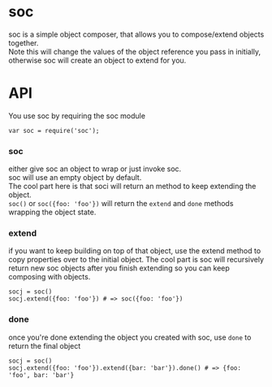 soc
===

soc is a simple object composer, that allows you to compose/extend objects together.  
Note this will change the values of the object reference you pass in initially, otherwise soc will create an object to extend for you.

# API
You use soc by requiring the soc module
```
var soc = require('soc');
```

### soc
either give soc an object to wrap or just invoke soc.  
soc will use an empty object by default.  
The cool part here is that soci will return an method to keep extending the object.  
```soc()``` or ```soc({foo: 'foo'})``` will return the ```extend``` and ```done``` methods wrapping the object state.


### extend
if you want to keep building on top of that object, use the extend method to copy properties over to the initial object.
The cool part is soc will recursively return new soc objects after you finish extending so you can keep composing with objects.
```
socj = soc()
socj.extend({foo: 'foo'}) # => soc({foo: 'foo'})
```


### done
once you're done extending the object you created with soc, use ```done``` to return the final object
```
socj = soc()
socj.extend({foo: 'foo'}).extend({bar: 'bar'}).done() # => {foo: 'foo', bar: 'bar'}
```
